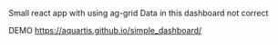 Small react app with using ag-grid 
Data in this dashboard not correct

DEMO https://aquartis.github.io/simple_dashboard/
